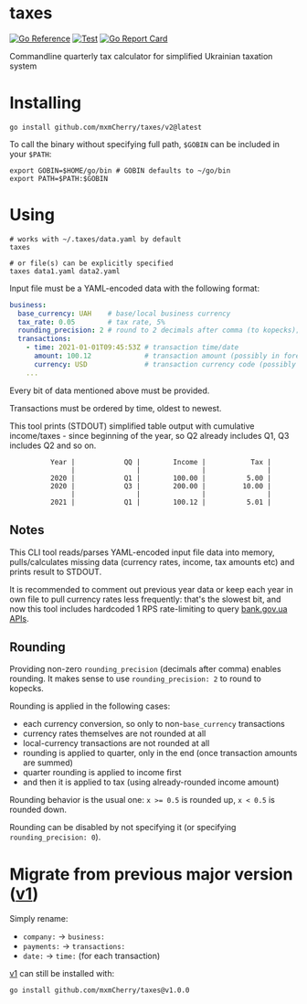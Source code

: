 # taxes

[![Go Reference](https://pkg.go.dev/badge/github.com/mxmCherry/taxes/v2.svg)](https://pkg.go.dev/github.com/mxmCherry/taxes/v2)
[![Test](https://github.com/mxmCherry/taxes/actions/workflows/test.yml/badge.svg)](https://github.com/mxmCherry/taxes/actions/workflows/test.yml)
[![Go Report Card](https://goreportcard.com/badge/github.com/mxmCherry/taxes/v2)](https://goreportcard.com/report/github.com/mxmCherry/taxes/v2)

Commandline quarterly tax calculator for simplified Ukrainian taxation system

# Installing

```shell
go install github.com/mxmCherry/taxes/v2@latest
```

To call the binary without specifying full path, `$GOBIN` can be included in your `$PATH`:

```shell
export GOBIN=$HOME/go/bin # GOBIN defaults to ~/go/bin
export PATH=$PATH:$GOBIN
```

# Using

```shell
# works with ~/.taxes/data.yaml by default
taxes

# or file(s) can be explicitly specified
taxes data1.yaml data2.yaml
```

Input file must be a YAML-encoded data with the following format:

```yaml
business:
  base_currency: UAH    # base/local business currency
  tax_rate: 0.05        # tax rate, 5%
  rounding_precision: 2 # round to 2 decimals after comma (to kopecks); do not specify or set to 0 to disable rounding
  transactions:
    - time: 2021-01-01T09:45:53Z # transaction time/date
      amount: 100.12             # transaction amount (possibly in foreign currency)
      currency: USD              # transaction currency code (possibly foreign currency)
    ...
```

Every bit of data mentioned above must be provided.

Transactions must be ordered by time, oldest to newest.

This tool prints (STDOUT) simplified table output with cumulative income/taxes - since beginning of the year, so Q2 already includes Q1, Q3 includes Q2 and so on.

```
          Year |            QQ |        Income |           Tax |
               |               |               |               |
          2020 |            Q1 |        100.00 |          5.00 |
          2020 |            Q3 |        200.00 |         10.00 |
               |               |               |               |
          2021 |            Q1 |        100.12 |          5.01 |
```


## Notes

This CLI tool reads/parses YAML-encoded input file data into memory, pulls/calculates missing data (currency rates, income, tax amounts etc) and prints result to STDOUT.

It is recommended to comment out previous year data or keep each year in own file to pull currency rates less frequently: that's the slowest bit, and now this tool includes hardcoded 1 RPS rate-limiting to query [bank.gov.ua APIs](https://bank.gov.ua/ua/open-data/api-dev).

## Rounding

Providing non-zero `rounding_precision` (decimals after comma) enables rounding.
It makes sense to use `rounding_precision: 2` to round to kopecks.

Rounding is applied in the following cases:

- each currency conversion, so only to non-`base_currency` transactions
- currency rates themselves are not rounded at all
- local-currency transactions are not rounded at all
- rounding is applied to quarter, only in the end (once transaction amounts are summed)
- quarter rounding is applied to income first
- and then it is applied to tax (using already-rounded income amount)

Rounding behavior is the usual one: `x >= 0.5` is rounded up, `x < 0.5` is rounded down.

Rounding can be disabled by not specifying it (or specifying `rounding_precision: 0`).

# Migrate from previous major version ([v1](https://github.com/mxmCherry/taxes/tree/v1.0.0))

Simply rename:

- `company:` -> `business:`
- `payments:` -> `transactions:`
- `date:` -> `time:` (for each transaction)

[v1](https://github.com/mxmCherry/taxes/tree/v1.0.0) can still be installed with:

```shell
go install github.com/mxmCherry/taxes@v1.0.0
```
